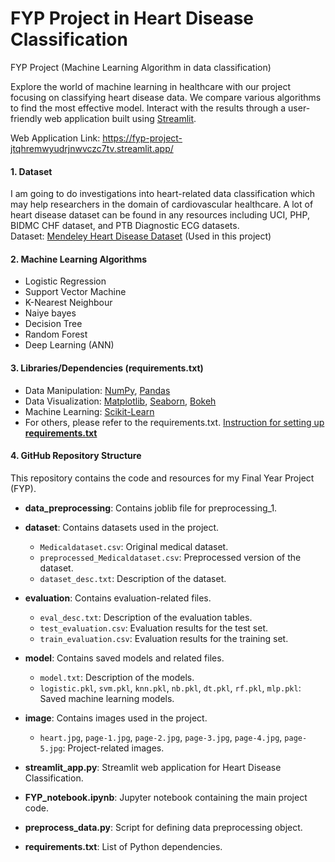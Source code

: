 # FYP Project in Heart Disease Classification
FYP Project (Machine Learning Algorithm in data classification)

Explore the world of machine learning in healthcare with our project focusing on classifying heart disease data. We compare various algorithms to find the most effective model. Interact with the results through a user-friendly web application built using [Streamlit](https://streamlit.io/).

Web Application Link: https://fyp-project-jtqhremwyudrjnwvczc7tv.streamlit.app/  
  
#### 1. Dataset
I am going to do investigations into heart-related data classification which may help researchers in the domain of cardiovascular healthcare. A lot of heart disease dataset can be found in any resources including UCI, PHP, BIDMC CHF dataset, and PTB Diagnostic ECG datasets.  
Dataset: [Mendeley Heart Disease Dataset](https://data.mendeley.com/datasets/wmhctcrt5v/1) (Used in this project)  
  
#### 2. Machine Learning Algorithms
* Logistic Regression
* Support Vector Machine
* K-Nearest Neighbour
* Naiye bayes
* Decision Tree
* Random Forest
* Deep Learning (ANN)  

#### 3. Libraries/Dependencies (requirements.txt)
* Data Manipulation: [NumPy](https://numpy.org/doc/stable/), [Pandas](https://pandas.pydata.org/docs/)
* Data Visualization: [Matplotlib](https://matplotlib.org/stable/index.html), [Seaborn](https://seaborn.pydata.org/api.html), [Bokeh](https://docs.bokeh.org/en/latest/)
* Machine Learning: [Scikit-Learn](https://scikit-learn.org/stable/)
* For others, please refer to the requirements.txt. [Instruction for setting up **requirements.txt**](https://docs.streamlit.io/streamlit-community-cloud/deploy-your-app/app-dependencies)  

#### 4. GitHub Repository Structure
This repository contains the code and resources for my Final Year Project (FYP).
- **data_preprocessing**: Contains joblib file for preprocessing_1.

- **dataset**: Contains datasets used in the project.
  - `Medicaldataset.csv`: Original medical dataset.
  - `preprocessed_Medicaldataset.csv`: Preprocessed version of the dataset.
  - `dataset_desc.txt`: Description of the dataset.

- **evaluation**: Contains evaluation-related files.
  - `eval_desc.txt`: Description of the evaluation tables.
  - `test_evaluation.csv`: Evaluation results for the test set.
  - `train_evaluation.csv`: Evaluation results for the training set.

- **model**: Contains saved models and related files.
  - `model.txt`: Description of the models.
  - `logistic.pkl`, `svm.pkl`, `knn.pkl`, `nb.pkl`, `dt.pkl`, `rf.pkl`, `mlp.pkl`: Saved machine learning models.

- **image**: Contains images used in the project.
  - `heart.jpg`, `page-1.jpg`, `page-2.jpg`, `page-3.jpg`, `page-4.jpg`, `page-5.jpg`: Project-related images.

- **streamlit_app.py**: Streamlit web application for Heart Disease Classification.

- **FYP_notebook.ipynb**: Jupyter notebook containing the main project code.

- **preprocess_data.py**: Script for defining data preprocessing object.

- **requirements.txt**: List of Python dependencies.  
